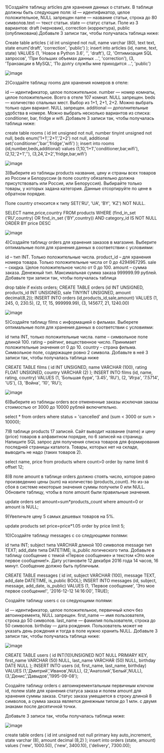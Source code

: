 1)Создайте таблицу articles для хранения данных о статьях. В таблице должны быть следующие поля:
id — идентификатор, целое положительное, NULL запрещен
name — название статьи, строка до 80 символов.text — текст статьи.
state — статус статьи. Поле из 3 вариантов: draft (черновик), correction (корректура), public (опубликована).Добавьте 3 записи так, чтобы получалась таблица ниже:

Create table articles (
id int unsigned not null,
name varchar (80),
text text,
state enum('draft', 'correction', 'public')
);
insert into articles (id, name, text, state)
VALUES
(1, 'Новое в Python 3.6', '', 'draft'),
(2, 'Оптимизация SQL запросов', 'При больших объемах данных ...', 'correction'),
(3, 'Транзакции в MySQL', 'По долгу службы мне приходится ...', 'public')

![image](https://github.com/user-attachments/assets/5f17bf11-2f72-4aa2-8d47-ff558c6efe9a)

2)Создайте таблицу rooms для хранения номеров в отеле:

id — идентификатор, целое положительное.
number — номер комнаты, целое положительное. Всего в отеле 107 комнат. NULL запрещен.
beds — количество спальных мест. Выбор из 1+1, 2+1, 2+2. Можно выбрать только один вариант. NULL запрещен.
additional — дополнительные удобства в номере. Можно выбрать несколько вариантов из списка: conditioner, bar, fridge и wifi.
Добавьте 3 записи так, чтобы получалась таблица ниже:

create table rooms (
id int unsigned not null,
number tinyint unsigned not null,
beds enum('1+1','2+1','2+2') not null,
additional set('conditioner','bar','fridge','wifi')
);
insert into rooms (id,number,beds,additional)
values
(1,10,'1+1','conditioner,bar,wifi'),
(2,12,'2+1',''),
(3,24,'2+2','fridge,bar,wifi')

![image](https://github.com/user-attachments/assets/e3854669-c123-41c7-ae84-4799af0b3302)

3)Выберите из таблицы products название, цену и страны всех товаров из России и Белоруссии (в поле country обязательно должна присутствовать или Россия, или Белоруссия).
Выбирайте только товары, у которых задана категория.
Данные отсортируйте по цене в обратном порядке.

Поле country относится к типу SET('RU', 'UA', 'BY', 'KZ') NOT NULL.

SELECT name,price,country FROM products 
WHERE (find_in_set ('RU',country) OR find_in_set ('BY',country)) AND category_id IS NOT NULL ORDER BY price DESC

![image](https://github.com/user-attachments/assets/9869bae4-dfa2-4158-8422-d3f8117ae585)

4)Создайте таблицу orders для хранения заказов в магазине. Выберите оптимальные поля для хранения данных в соответствии с условиями:

id – тип INT. Только положительные числа.
product_id – для хранения номера товара. Только положительные числа от 0 до 4294967295.
sale – скидка. Целое положительное число от 0 до 100.
amount – сумма заказа. Денежный тип. Максимальная сумма заказа 999999.99 рублей.
Добавьте три записи так, чтобы получалась таблица

drop table if exists orders;
CREATE TABLE orders
(id INT UNSIGNED, products_id INT UNSIGNED, sale TINYINT UNSIGNED, amount decimal(8,2));
INSERT INTO orders 
(id,products_id,sale,amount)
VALUES
(1, 245, 0, 230.5),
(2, 17, 15, 999999.99),
(3, 145677, 21, 1240.00)

![image](https://github.com/user-attachments/assets/cff38c28-d6c4-4797-bb7d-b31454764681)

5)Создайте таблицу films с информацией о фильмах. Выберете оптимальные поля для хранения данных в соответствии с условиями:

id типа INT, только положительные числа.
name – символьное поле длиной 100.
rating – рейтинг, вещественное число. Принимает положительные значения от 0 до 10.
country – страна фильма. Символьное поле, содержащее ровно 2 символа.
Добавьте в неё 3 записи так, чтобы получалась таблица ниже

CREATE TABLE films (
id INT UNSIGNED,
name VARCHAR (100),
rating FLOAT UNSIGNED,
country VARCHAR (2)
);
INSERT INTO films (id, name, rating, country)
VALUES (1, 'Большая буря', '3.45', 'RU'),
(2, 'Игра', '7.5714', 'US'),
(3, 'Война', '10', 'RU');

![image](https://github.com/user-attachments/assets/e2ccd094-67ac-441f-92ad-02cffd569450)

6)Выберите из таблицы orders все отмененные заказы исключая заказы стоимостью от 3000 до 10000 рублей включительно.

select * from orders where status = 'cancelled' and (sum < 3000 or sum > 10000);

7)В таблице products 17 записей. Сайт выводит название (name) и цену (price) товаров в алфавитном порядке, по 6 записей на страницу. Напишите SQL запрос для получения списка товаров для формирования последней страницы каталога. 
Товары, которых нет на складе, выводить не надо (таких товаров 2).

select name, price from products where count>0
order by name limit 6 offset 12;

8)В поле amount в таблице orders должно стоять число, которое равно произведению цены (sum) на количество (products_count). 
Но из-за сбоя в системе некоторые значения суммы получили 0 или NULL. Обновите таблицу, чтобы в поле amount были правильные значения.

update orders set amount=sum*products_count where amount=0 or amount is NULL;

9)Увеличьте цену 5 самых дешевых товаров на 5%.

update products set price=price*1.05 order by price limit 5;

10)Создайте таблицу messages с со следующими полями:

id типа INT;
subject типа VARCHAR длиной 100 символов
message тип TEXT;
add_date типа DATETIME;
is_public логического типа.
Добавьте в таблицу сообщение с темой «Первое сообщение» и текстом «Это мое первое сообщение!».
Дату установите 12 декабря 2016 года 14 часов, 16 минут. Сообщение должно быть публичным.

CREATE TABLE messages (
id int, subject VARCHAR (100), message TEXT, add_date DATETIME, is_public BOOL);
INSERT INTO messages (id, subject, message, add_date, is_public)
VALUES
(1, 'Первое сообщение', 'Это мое первое сообщение!', '2016-12-12 14:16:00', TRUE);

Cоздайте таблицу users с со следующими полями:

id — идентификатор, целое положительное, первичный ключ без автоинкремента, NULL запрещен.
first_name — имя пользователя, строка до 50 символов.
last_name — фамилия пользователя, строка до 50 символов.
birthday — дата рождения. Пользователь может не указать день рождения и тогда в поле нужно хранить NULL.
Добавьте 3 записи так, чтобы получалась таблица ниже:

![image](https://github.com/user-attachments/assets/1f84fb09-4117-4d43-8844-31e29132826e)

CREATE TABLE users (
id INT(10)UNSIGNED NOT NULL PRIMARY KEY,
first_name VARCHAR (50) NULL,
last_name VARCHAR (50) NULL,
birthday DATE NULL );
INSERT INTO users (id, first_name, last_name, birthday)
VALUES (1,'Дмитрий','Иванов',NULL),
(2,'Анатолий','Белый',NULL),
(3,'Денис','Давыдов','1995-09-08');

Создайте таблицу orders с автоинкрементальным первичным ключом id, полем state для хранения статуса заказа и полем amount для хранения суммы заказа. Статус заказа умещается в строку длиной 8 символов, а сумма заказа является денежным типом до 1 млн. с двумя знаками после десятичной точки.

Добавьте 3 записи так, чтобы получалась таблица ниже:

![image](https://github.com/user-attachments/assets/59d3d7b2-0259-44d5-93c2-3498d94eb16d)

create table orders (
id int unsigned not null primary key auto_increment,
state varchar (8),
amount decimal (8,2)
);
insert into orders (state, amount)
values ('new', 1000.50),
('new', 3400.10),
('delivery', 7300.00);

